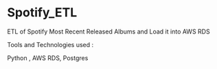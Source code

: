 # Spotify_ETL

ETL of Spotify Most Recent Released Albums and Load it into AWS RDS

Tools and Technologies used : 

Python , AWS RDS, Postgres
